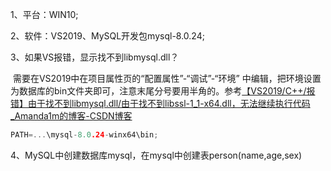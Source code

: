 1、平台：WIN10;

2、软件：VS2019、MySQL开发包mysql-8.0.24;

3、如果VS报错，显示找不到libmysql.dll？

​       需要在VS2019中在项目属性页的“配置属性”-“调试”-“环境” 中编辑，把环境设置为数据库的bin文件夹即可，注意末尾分号要用半角的。参考[【VS2019/C++/报错】由于找不到libmysql.dll/由于找不到libssl-1_1-x64.dll，无法继续执行代码_Amanda1m的博客-CSDN博客](https://blog.csdn.net/m0_37764065/article/details/107376783)

```cpp
PATH=...\mysql-8.0.24-winx64\bin;
```

4、MySQL中创建数据库mysql，在mysql中创建表person(name,age,sex)
